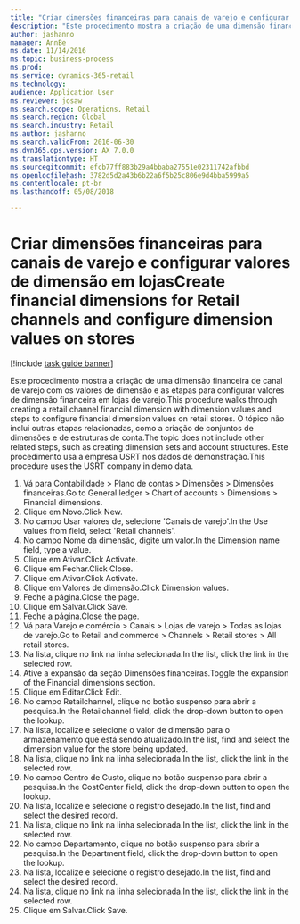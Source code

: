 ```yaml
--- 
title: "Criar dimensões financeiras para canais de varejo e configurar valores de dimensão em lojas"
description: "Este procedimento mostra a criação de uma dimensão financeira de canal de varejo com os valores de dimensão e as etapas para configurar valores de dimensão financeira em lojas de varejo."
author: jashanno
manager: AnnBe
ms.date: 11/14/2016
ms.topic: business-process
ms.prod: 
ms.service: dynamics-365-retail
ms.technology: 
audience: Application User
ms.reviewer: josaw
ms.search.scope: Operations, Retail
ms.search.region: Global
ms.search.industry: Retail
ms.author: jashanno
ms.search.validFrom: 2016-06-30
ms.dyn365.ops.version: AX 7.0.0
ms.translationtype: HT
ms.sourcegitcommit: efcb77ff883b29a4bbaba27551e02311742afbbd
ms.openlocfilehash: 3782d5d2a43b6b22a6f5b25c806e9d4bba5999a5
ms.contentlocale: pt-br
ms.lasthandoff: 05/08/2018

---
```

# <a name="create-financial-dimensions-for-retail-channels-and-configure-dimension-values-on-stores"></a><span data-ttu-id="6fcdb-103">Criar dimensões financeiras para canais de varejo e configurar valores de dimensão em lojas</span><span class="sxs-lookup"><span data-stu-id="6fcdb-103">Create financial dimensions for Retail channels and configure dimension values on stores</span></span>

[!include [task guide banner](../includes/task-guide-banner.md)]

<span data-ttu-id="6fcdb-104">Este procedimento mostra a criação de uma dimensão financeira de canal de varejo com os valores de dimensão e as etapas para configurar valores de dimensão financeira em lojas de varejo.</span><span class="sxs-lookup"><span data-stu-id="6fcdb-104">This procedure walks through creating a retail channel financial dimension with dimension values and steps to configure financial dimension values on retail stores.</span></span> <span data-ttu-id="6fcdb-105">O tópico não inclui outras etapas relacionadas, como a criação de conjuntos de dimensões e de estruturas de conta.</span><span class="sxs-lookup"><span data-stu-id="6fcdb-105">The topic does not include other related steps, such as creating dimension sets and account structures.</span></span> <span data-ttu-id="6fcdb-106">Este procedimento usa a empresa USRT nos dados de demonstração.</span><span class="sxs-lookup"><span data-stu-id="6fcdb-106">This procedure uses the USRT company in demo data.</span></span>

1. <span data-ttu-id="6fcdb-107">Vá para Contabilidade > Plano de contas > Dimensões > Dimensões financeiras.</span><span class="sxs-lookup"><span data-stu-id="6fcdb-107">Go to General ledger > Chart of accounts > Dimensions > Financial dimensions.</span></span>
2. <span data-ttu-id="6fcdb-108">Clique em Novo.</span><span class="sxs-lookup"><span data-stu-id="6fcdb-108">Click New.</span></span>
3. <span data-ttu-id="6fcdb-109">No campo Usar valores de, selecione 'Canais de varejo'.</span><span class="sxs-lookup"><span data-stu-id="6fcdb-109">In the Use values from field, select 'Retail channels'.</span></span>
4. <span data-ttu-id="6fcdb-110">No campo Nome da dimensão, digite um valor.</span><span class="sxs-lookup"><span data-stu-id="6fcdb-110">In the Dimension name field, type a value.</span></span>
5. <span data-ttu-id="6fcdb-111">Clique em Ativar.</span><span class="sxs-lookup"><span data-stu-id="6fcdb-111">Click Activate.</span></span>
6. <span data-ttu-id="6fcdb-112">Clique em Fechar.</span><span class="sxs-lookup"><span data-stu-id="6fcdb-112">Click Close.</span></span>
7. <span data-ttu-id="6fcdb-113">Clique em Ativar.</span><span class="sxs-lookup"><span data-stu-id="6fcdb-113">Click Activate.</span></span>
8. <span data-ttu-id="6fcdb-114">Clique em Valores de dimensão.</span><span class="sxs-lookup"><span data-stu-id="6fcdb-114">Click Dimension values.</span></span>
9. <span data-ttu-id="6fcdb-115">Feche a página.</span><span class="sxs-lookup"><span data-stu-id="6fcdb-115">Close the page.</span></span>
10. <span data-ttu-id="6fcdb-116">Clique em Salvar.</span><span class="sxs-lookup"><span data-stu-id="6fcdb-116">Click Save.</span></span>
11. <span data-ttu-id="6fcdb-117">Feche a página.</span><span class="sxs-lookup"><span data-stu-id="6fcdb-117">Close the page.</span></span>
12. <span data-ttu-id="6fcdb-118">Vá para Varejo e comércio > Canais > Lojas de varejo > Todas as lojas de varejo.</span><span class="sxs-lookup"><span data-stu-id="6fcdb-118">Go to Retail and commerce > Channels > Retail stores > All retail stores.</span></span>
13. <span data-ttu-id="6fcdb-119">Na lista, clique no link na linha selecionada.</span><span class="sxs-lookup"><span data-stu-id="6fcdb-119">In the list, click the link in the selected row.</span></span>
14. <span data-ttu-id="6fcdb-120">Ative a expansão da seção Dimensões financeiras.</span><span class="sxs-lookup"><span data-stu-id="6fcdb-120">Toggle the expansion of the Financial dimensions section.</span></span>
15. <span data-ttu-id="6fcdb-121">Clique em Editar.</span><span class="sxs-lookup"><span data-stu-id="6fcdb-121">Click Edit.</span></span>
16. <span data-ttu-id="6fcdb-122">No campo Retailchannel, clique no botão suspenso para abrir a pesquisa.</span><span class="sxs-lookup"><span data-stu-id="6fcdb-122">In the Retailchannel field, click the drop-down button to open the lookup.</span></span>
17. <span data-ttu-id="6fcdb-123">Na lista, localize e selecione o valor de dimensão para o armazenamento que está sendo atualizado.</span><span class="sxs-lookup"><span data-stu-id="6fcdb-123">In the list, find and select the dimension value for the store being updated.</span></span>
18. <span data-ttu-id="6fcdb-124">Na lista, clique no link na linha selecionada.</span><span class="sxs-lookup"><span data-stu-id="6fcdb-124">In the list, click the link in the selected row.</span></span>
19. <span data-ttu-id="6fcdb-125">No campo Centro de Custo, clique no botão suspenso para abrir a pesquisa.</span><span class="sxs-lookup"><span data-stu-id="6fcdb-125">In the CostCenter field, click the drop-down button to open the lookup.</span></span>
20. <span data-ttu-id="6fcdb-126">Na lista, localize e selecione o registro desejado.</span><span class="sxs-lookup"><span data-stu-id="6fcdb-126">In the list, find and select the desired record.</span></span>
21. <span data-ttu-id="6fcdb-127">Na lista, clique no link na linha selecionada.</span><span class="sxs-lookup"><span data-stu-id="6fcdb-127">In the list, click the link in the selected row.</span></span>
22. <span data-ttu-id="6fcdb-128">No campo Departamento, clique no botão suspenso para abrir a pesquisa.</span><span class="sxs-lookup"><span data-stu-id="6fcdb-128">In the Department field, click the drop-down button to open the lookup.</span></span>
23. <span data-ttu-id="6fcdb-129">Na lista, localize e selecione o registro desejado.</span><span class="sxs-lookup"><span data-stu-id="6fcdb-129">In the list, find and select the desired record.</span></span>
24. <span data-ttu-id="6fcdb-130">Na lista, clique no link na linha selecionada.</span><span class="sxs-lookup"><span data-stu-id="6fcdb-130">In the list, click the link in the selected row.</span></span>
25. <span data-ttu-id="6fcdb-131">Clique em Salvar.</span><span class="sxs-lookup"><span data-stu-id="6fcdb-131">Click Save.</span></span>


